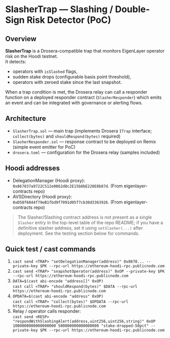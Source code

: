 # SlasherTrap — Slashing / Double-Sign Risk Detector (PoC)

## Overview
**SlasherTrap** is a Drosera-compatible trap that monitors EigenLayer operator risk on the Hoodi testnet.  
It detects:
- operators with `isSlashed` flags,
- sudden stake drops (configurable basis point threshold),
- operators with zeroed stake since the last snapshot.

When a trap condition is met, the Drosera relay can call a responder function on a deployed responder contract (`SlasherResponder`) which emits an event and can be integrated with governance or alerting flows.

## Architecture
- `SlasherTrap.sol` — main trap (implements Drosera `ITrap` interface; `collect(bytes)` and `shouldRespond(bytes)` required)
- `SlasherResponder.sol` — response contract to be deployed on Remix (simple event emitter for PoC)
- `drosera.toml` — configuration for the Drosera relay (samples included)

## Hoodi addresses
- DelegationManager (Hoodi proxy): `0x867837a9722C512e0862d8c2E15b8bE220E8b87d`. (From eigenlayer-contracts repo)
- AVSDirectory (Hoodi proxy): `0xD58f6844f79eB1fbd9f7091d05f7cb30d3363926`. (From eigenlayer-contracts repo)

> The Slasher/Slashing contract address is not present as a single `Slasher` entry in the top-level table of the repo README; if you have a definitive slasher address, set it using `setSlasher(...)` after deployment. See the testing section below for commands.

## Quick test / cast commands
1. `cast send <TRAP> "setDelegationManager(address)" 0x8678... --private-key $PK --rpc-url https://ethereum-hoodi-rpc.publicnode.com`
2. `cast send <TRAP> "snapshotOperator(address)" 0xOP --private-key $PK --rpc-url https://ethereum-hoodi-rpc.publicnode.com`
3. `DATA=$(cast abi-encode "address[]" 0xOP)`  
   `cast call <TRAP> "shouldRespond(bytes)" $DATA --rpc-url https://ethereum-hoodi-rpc.publicnode.com`
4. `OPDATA=$(cast abi-encode "address" 0xOP)`  
   `cast call <TRAP> "collect(bytes)" $OPDATA --rpc-url https://ethereum-hoodi-rpc.publicnode.com`
5. Relay / operator calls responder:  
   `cast send <RESP> "respondWithSlashingAlert(address,uint256,uint256,string)" 0xOP 1000000000000000000 500000000000000000 "stake-dropped-50pct" --private-key $PK --rpc-url https://ethereum-hoodi-rpc.publicnode.com`



